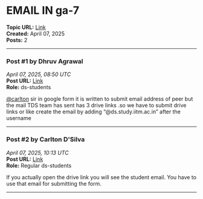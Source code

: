 # EMAIL IN ga-7
**Topic URL:** [Link](https://discourse.onlinedegree.iitm.ac.in/t/email-in-ga-7/172021)  
**Created:** April 07, 2025  
**Posts:** 2  

---

### Post #1 by **Dhruv Agrawal**
*April 07, 2025, 08:50 UTC*  
**Post URL:** [Link](https://discourse.onlinedegree.iitm.ac.in/t/email-in-ga-7/172021/1)  
**Role:**  ds-students

[@carlton](https://discourse.onlinedegree.iitm.ac.in/u/carlton) sir in google form it is written to submit email address of peer but the mail TDS team has sent has 3 drive links .so we have to submit drive links or like create the email by adding “@ds.study.iitm.ac.in” after the username

---

### Post #2 by **Carlton D'Silva**
*April 07, 2025, 10:13 UTC*  
**Post URL:** [Link](https://discourse.onlinedegree.iitm.ac.in/t/email-in-ga-7/172021/2)  
**Role:** Regular ds-students

If you actually open the drive link you will see the student email. You have to use that email for submitting the form.

---
